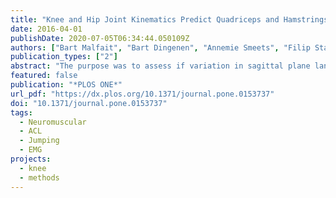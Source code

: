 ```yaml
---
title: "Knee and Hip Joint Kinematics Predict Quadriceps and Hamstrings Neuromuscular Activation Patterns in Drop Jump Landings"
date: 2016-04-01
publishDate: 2020-07-05T06:34:44.050109Z
authors: ["Bart Malfait", "Bart Dingenen", "Annemie Smeets", "Filip Staes", "Todd Pataky", "Mark A. Robinson", "Jos Vanrenterghem", "Sabine Verschueren"]
publication_types: ["2"]
abstract: "The purpose was to assess if variation in sagittal plane landing kinematics is associated with variation in neuromuscular activation patterns of the quadriceps-hamstrings muscle groups during drop vertical jumps (DVJ). Fifty female athletes performed three DVJ. The relationship between peak knee and hip flexion angles and the amplitude of four EMG vectors was investigated with trajectory-level canonical correlation analyses over the entire time period of the landing phase. EMG vectors consisted of the {vastus medialis(VM),vastus lateralis(VL)}, {vastus medialis(VM),hamstring medialis(HM)}, {hamstring medialis(HM),hamstring lateralis(HL)} and the {vastus lateralis(VL),hamstring lateralis(HL)}. To estimate the contribution of each individual muscle, linear regressions were also conducted using one-dimensional statistical parametric mapping. The peak knee flexion angle was significantly positively associated with the amplitudes of the {VM,HM} and {HM,HL} during the preparatory and initial contact phase and with the {VL,HL} vector during the peak loading phase (p<0.05). Small peak knee flexion angles were significantly associated with higher HM amplitudes during the preparatory and initial contact phase (p<0.001). The amplitudes of the {VM,VL} and {VL,HL} were significantly positively associated with the peak hip flexion angle during the peak loading phase (p<0.05). Small peak hip flexion angles were significantly associated with higher VL amplitudes during the peak loading phase (p = 0.001). Higher external knee abduction and flexion moments were found in participants landing with less flexed knee and hip joints (p<0.001). This study demonstrated clear associations between neuromuscular activation patterns and landing kinematics in the sagittal plane during specific parts of the landing. These findings have indicated that an erect landing pattern, characterized by less hip and knee flexion, was significantly associated with an increased medial and posterior neuromuscular activation (dominant hamstrings medialis activity) during the preparatory and initial contact phase and an increased lateral neuromuscular activation (dominant vastus lateralis activity) during the peak loading phase."
featured: false
publication: "*PLOS ONE*"
url_pdf: "https://dx.plos.org/10.1371/journal.pone.0153737"
doi: "10.1371/journal.pone.0153737"
tags:
  - Neuromuscular
  - ACL
  - Jumping
  - EMG
projects:
  - knee
  - methods
---
```

